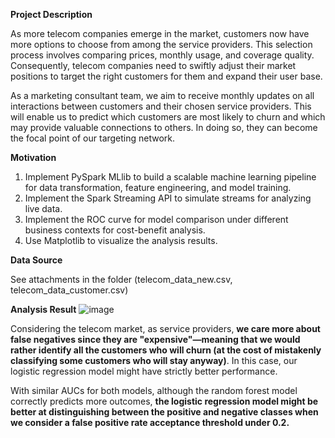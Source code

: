 **Project Description**

As more telecom companies emerge in the market, customers now have more options to choose from among the service providers. This selection process involves comparing prices, monthly usage, and coverage quality.
Consequently, telecom companies need to swiftly adjust their market positions to target the right customers for them and expand their user base.

As a marketing consultant team, we aim to receive monthly updates on all interactions between customers and their chosen service providers. This will enable us to predict which customers are most likely to churn and which may provide valuable connections to others. In doing so, they can become the focal point of our targeting network.

**Motivation**

1. Implement PySpark MLlib to build a scalable machine learning pipeline for data transformation, feature engineering, and model training.
2. Implement the Spark Streaming API to simulate streams for analyzing live data.
3. Implement the ROC curve for model comparison under different business contexts for cost-benefit analysis.
4. Use Matplotlib to visualize the analysis results.

**Data Source**

See attachments in the folder (telecom_data_new.csv, telecom_data_customer.csv)

**Analysis Result**
![image](https://github.com/legendyen/SungJen_DS_Projects/assets/20420765/0bf50734-7707-47d3-9870-4f25c2b2d9ec)

Considering the telecom market, as service providers, **we care more about false negatives since they are "expensive"—meaning that we would rather identify all the customers who will churn (at the cost of mistakenly classifying some customers who will stay anyway)**. In this case, our logistic regression model might have strictly better performance.

With similar AUCs for both models, although the random forest model correctly predicts more outcomes, **the logistic regression model might be better at distinguishing between the positive and negative classes when we consider a false positive rate acceptance threshold under 0.2.**
